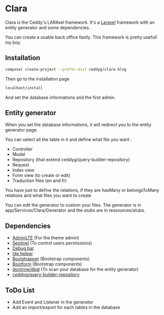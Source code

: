 Clara
===============

Clara is the Ceddy's LARAvel framework. It's a [Laravel](https://laravel.com/) framework with an entity generator and some dependencies.

You can create a usable back office fastly. This framework is pretty usefull my boy.

## Installation

```bash
composer create-project --prefer-dist ceddyg/clara blog
```

Then go to the installation page

```bash
localhost/install
```

And set the database informations and the first admin.

## Entity generator

When you set the database informations, it will redirect you to the entity generator page.

You can select all the table in it and define what file you want :

- Controller
- Model
- Repository (that extend ceddyg/query-builder-repository)
- Request
- Index view
- Form view (to create or edit)
- Traduction files (en and fr)

You have just to define the relations, if they are hasMany or belongsToMany relations and what files you want to create

You can edit the generator to custom your files. The generator is in app/Services/Clara/Generator and the stubs are in ressources/stubs.

## Dependencies

- [AdminLTE](https://almsaeedstudio.com/themes/AdminLTE/index2.html) (For the theme admin)
- [Sentinel](https://cartalyst.com/manual/sentinel/2.0) (To control users permissions)
- [Debug bar](https://github.com/barryvdh/laravel-debugbar)
- [Ide helper](https://github.com/barryvdh/laravel-ide-helper)
- [Bootstrapper](http://bootstrapper.patrickrosemusic.co.uk/installation) (Bootstrap components)
- [Bootform](https://github.com/adamwathan/bootforms) (Bootstrap components)
- [doctrine/dbal](http://docs.doctrine-project.org/projects/doctrine-dbal/en/latest/) (To scan your database for the entity generator)
- [ceddyg/query-builder-repository](https://github.com/CeddyG/query-builder-repository)

## ToDo List

- Add Event and Listener in the generator
- Add an import/export for each tables in the database
